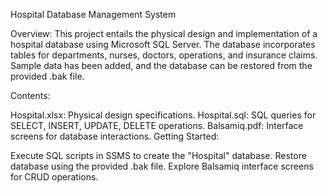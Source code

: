 Hospital Database Management System

Overview:
This project entails the physical design and implementation of a hospital database using Microsoft SQL Server. The database incorporates tables for departments, nurses, doctors, operations, and insurance claims. Sample data has been added, and the database can be restored from the provided .bak file.

Contents:

Hospital.xlsx: Physical design specifications.
Hospital.sql: SQL queries for SELECT, INSERT, UPDATE, DELETE operations.
Balsamiq.pdf: Interface screens for database interactions.
Getting Started:

Execute SQL scripts in SSMS to create the "Hospital" database.
Restore database using the provided .bak file.
Explore Balsamiq interface screens for CRUD operations.
